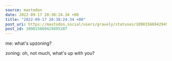```yaml
---
source: mastodon
date: 2022-09-17 20:38:24.34 +00
title: "2022-09-17 20:38:24.34 +00"
post_uri: https://mastodon.social/users/gravely/statuses/109015669429495287
post_id: 109015669429495287
---
```

me: what's upzoning?

zoning: oh, not much, what's up with you?


